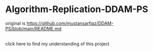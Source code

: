 # Algorithm-Replication-DDAM-PS
original is https://github.com/mustansarfiaz/DDAM-PS/blob/main/README.md

<br>
click here to find my understanding of this project
